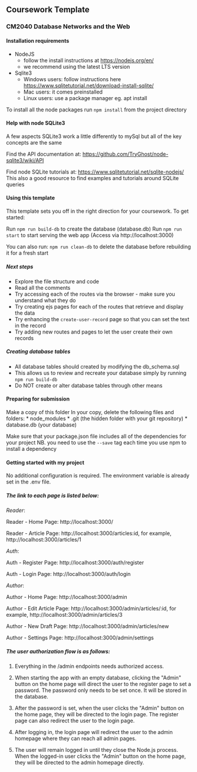 ##  Coursework Template ##
### CM2040 Database Networks and the Web ###

#### Installation requirements ####

* NodeJS 
    - follow the install instructions at https://nodejs.org/en/
    - we recommend using the latest LTS version
* Sqlite3 
    - Windows users: follow instructions here https://www.sqlitetutorial.net/download-install-sqlite/
    - Mac users: it comes preinstalled
    - Linux users: use a package manager eg. apt install

To install all the node packages run ```npm install``` from the project directory

#### Help with node SQLite3 ####

A few aspects SQLite3 work a little differently to mySql but all of the key concepts are the same

Find the API documentation at:
https://github.com/TryGhost/node-sqlite3/wiki/API

Find node SQLite tutorials at:
https://www.sqlitetutorial.net/sqlite-nodejs/
This also a good resource to find examples and tutorials around SQLite queries


#### Using this template ####

This template sets you off in the right direction for your coursework. To get started:

Run ```npm run build-db``` to create the database (database.db)
Run ```npm run start``` to start serving the web app (Access via http://localhost:3000)

You can also run: 
```npm run clean-db``` to delete the database before rebuilding it for a fresh start

##### Next steps #####

* Explore the file structure and code
* Read all the comments
* Try accessing each of the routes via the browser - make sure you understand what they do
* Try creating ejs pages for each of the routes that retrieve and display the data
* Try enhancing the ```create-user-record``` page so that you can set the text in the record 
* Try adding new routes and pages to let the user create their own records

##### Creating database tables #####

* All database tables should created by modifying the db_schema.sql 
* This allows us to review and recreate your database simply by running ```npm run build-db```
* Do NOT create or alter database tables through other means


#### Preparing for submission ####

Make a copy of this folder
In your copy, delete the following files and folders:
    * node_modules
    * .git (the hidden folder with your git repository)
    * database.db (your database)

Make sure that your package.json file includes all of the dependencies for your project NB. you need to use the ```--save``` tag each time you use npm to install a dependency

#### Getting started with my project ####

No additional configuration is required. 
The environment variable is already set in the .env file.

##### The link to each page is listed below:

*Reader*:

Reader - Home Page: http://localhost:3000/

Reader - Article Page: http://localhost:3000/articles:id, for example, http://localhost:3000/articles/1

*Auth*:

Auth - Register Page: http://localhost:3000/auth/register

Auth - Login Page: http://localhost:3000/auth/login

*Author*:

Author - Home Page: http://localhost:3000/admin

Author - Edit Article Page: http://localhost:3000/admin/articles/:id, for example, http://localhost:3000/admin/articles/3

Author - New Draft Page: http://localhost:3000/admin/articles/new

Author - Settings Page: http://localhost:3000/admin/settings

##### The user authorization flow is as follows:

1. Everything in the /admin endpoints needs authorized access.

2. When starting the app with an empty database, clicking the "Admin" button on the home page will direct the user to the register page to set a password. The password only needs to be set once. It will be stored in the database.

3. After the password is set, when the user clicks the "Admin" button on the home page, they will be directed to the login page. The register page can also redirect the user to the login page.

4. After logging in, the login page will redirect the user to the admin homepage where they can reach all admin pages.

5. The user will remain logged in until they close the Node.js process. When the logged-in user clicks the "Admin" button on the home page, they will be directed to the admin homepage directly.
